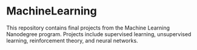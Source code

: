 # MachineLearning
This repository contains final projects from the Machine Learning Nanodegree program.  Projects include supervised learning, unsupervised learning, reinforcement theory, and neural networks.
